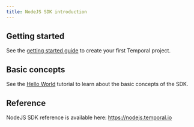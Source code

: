 ```yaml
---
title: NodeJS SDK introduction
---
```


## Getting started

See the [getting started guide](./getting-started) to create your first Temporal project.

## Basic concepts

See the [Hello World](./hello-world) tutorial to learn about the basic concepts of the SDK.

## Reference

NodeJS SDK reference is available here: https://nodejs.temporal.io

